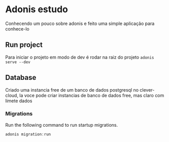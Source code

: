 # Adonis estudo

Conhecendo um pouco sobre adonis e feito uma simple aplicação para conhece-lo

## Run project

Para iniciar o projeto em modo de dev é rodar na raiz do projeto `adonis serve --dev`

## Database
Criado uma instancia free de um banco de dados postgresql no clever-cloud, la voce pode criar instancias de banco de dados free, mas claro com limete dados

### Migrations

Run the following command to run startup migrations.

```js
adonis migration:run
```
